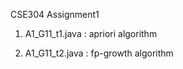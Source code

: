 CSE304 Assignment1

1. A1_G11_t1.java : apriori algorithm


2. A1_G11_t2.java : fp-growth algorithm
